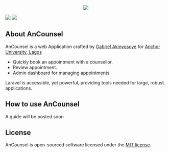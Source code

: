 <p align="center"><img src="https://i.ibb.co/FxwYY1z/Screenshot-from-2020-03-11-14-56-33.png"></p>
<img src = "https://i.ibb.co/0DVv2QR/Screenshot-from-2020-03-11-14-57-01.png">
<img src = "https://i.ibb.co/9WZd5p8/Screenshot-from-2020-03-11-15-21-08.png">

## About AnCounsel
AnCounsel is a web Application crafted by [Gabriel Akinyosoye](https://github.com/GabielFemi) for [Anchor University, Lagos ](https://aul.edu.ng)

- Quickly book an appointment with a counsellor.
- Review appointment.
- Admin dashboard for managing appointments

Laravel is accessible, yet powerful, providing tools needed for large, robust applications.

## How to use AnCounsel



A guide will be posted soon






## License

AnCounsel is open-sourced software licensed under the [MIT license](https://opensource.org/licenses/MIT).
